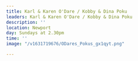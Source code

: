 ```yaml
---
title: Karl & Karen O'Dare / Kobby & Dina Poku
leaders: Karl & Karen O'Dare / Kobby & Dina Poku
description: ''
location: Newport
day: Sundays at 2.30pm
time: ''
image: "/v1631719676/ODares_Pokus_gx1qyt.png"

---
```

